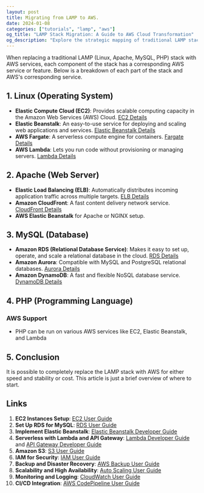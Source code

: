 ```yaml
---
layout: post
title: Migrating from LAMP to AWS.
date: 2024-01-08
categories: ["tutorials", "lamp", "aws"]
og_title: "LAMP Stack Migration: A Guide to AWS Cloud Transformation"
og_description: "Explore the strategic mapping of traditional LAMP stack components to AWS services, uncovering powerful cloud migration strategies for scalability, performance, and architectural modernization."
---
```

When replacing a traditional LAMP (Linux, Apache, MySQL, PHP) stack with AWS services, each component of the stack has a corresponding AWS service or feature. Below is a breakdown of each part of the stack and AWS's corresponding service.

## 1. Linux (Operating System)

- **Elastic Compute Cloud (EC2)**: Provides scalable computing capacity in the Amazon Web Services (AWS) Cloud. [EC2 Details](https://aws.amazon.com/ec2/)
- **Elastic Beanstalk**: An easy-to-use service for deploying and scaling web applications and services. [Elastic Beanstalk Details](https://aws.amazon.com/elasticbeanstalk/)
- **AWS Fargate**: A serverless compute engine for containers. [Fargate Details](https://aws.amazon.com/fargate/)
- **AWS Lambda**: Lets you run code without provisioning or managing servers. [Lambda Details](https://aws.amazon.com/lambda/)

## 2. Apache (Web Server)

- **Elastic Load Balancing (ELB)**: Automatically distributes incoming application traffic across multiple targets. [ELB Details](https://aws.amazon.com/elasticloadbalancing/)
- **Amazon CloudFront**: A fast content delivery network service. [CloudFront Details](https://aws.amazon.com/cloudfront/)
- **AWS Elastic Beanstalk** for Apache or NGINX setup.

## 3. MySQL (Database)

- **Amazon RDS (Relational Database Service)**: Makes it easy to set up, operate, and scale a relational database in the cloud. [RDS Details](https://aws.amazon.com/rds/)
- **Amazon Aurora**: Compatible with MySQL and PostgreSQL relational databases. [Aurora Details](https://aws.amazon.com/rds/aurora/)
- **Amazon DynamoDB**: A fast and flexible NoSQL database service. [DynamoDB Details](https://aws.amazon.com/dynamodb/)

## 4. PHP (Programming Language)

### AWS Support

- PHP can be run on various AWS services like EC2, Elastic Beanstalk, and Lambda

## 5. Conclusion

It is possible to completely replace the LAMP stack with AWS for either speed and stability or cost.  This article is just a brief overview of where to start.

## Links

1. **EC2 Instances Setup**: [EC2 User Guide](https://docs.aws.amazon.com/ec2/index.html)
2. **Set Up RDS for MySQL**: [RDS User Guide](https://docs.aws.amazon.com/rds/index.html)
3. **Implement Elastic Beanstalk**: [Elastic Beanstalk Developer Guide](https://docs.aws.amazon.com/elasticbeanstalk/index.html)
4. **Serverless with Lambda and API Gateway**: [Lambda Developer Guide](https://docs.aws.amazon.com/lambda/index.html) and [API Gateway Developer Guide](https://docs.aws.amazon.com/apigateway/index.html)
5. **Amazon S3**: [S3 User Guide](https://docs.aws.amazon.com/s3/index.html)
6. **IAM for Security**: [IAM User Guide](https://docs.aws.amazon.com/IAM/latest/UserGuide/introduction.html)
7. **Backup and Disaster Recovery**: [AWS Backup User Guide](https://docs.aws.amazon.com/aws-backup/index.html)
8. **Scalability and High Availability**: [Auto Scaling User Guide](https://docs.aws.amazon.com/autoscaling/index.html)
9. **Monitoring and Logging**: [CloudWatch User Guide](https://docs.aws.amazon.com/AmazonCloudWatch/latest/monitoring/WhatIsCloudWatch.html)
10. **CI/CD Integration**: [AWS CodePipeline User Guide](https://docs.aws.amazon.com/codepipeline/index.html)
